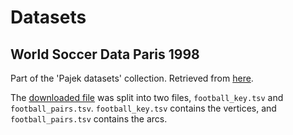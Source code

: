 # Datasets

## World Soccer Data Paris 1998

Part of the 'Pajek datasets' collection. Retrieved from [here](http://vlado.fmf.uni-lj.si/pub/networks/data/sport/football.htm).

The [downloaded file](http://vlado.fmf.uni-lj.si/pub/networks/data/sport/football.net) was split into two files, `football_key.tsv` and `football_pairs.tsv`.
`football_key.tsv` contains the vertices, and `football_pairs.tsv` contains the arcs.
